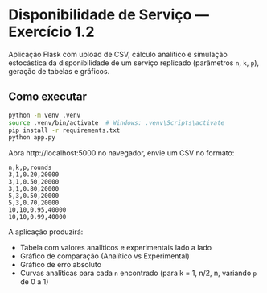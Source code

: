 # Disponibilidade de Serviço — Exercício 1.2

Aplicação Flask com upload de CSV, cálculo analítico e simulação estocástica da disponibilidade de um serviço replicado (parâmetros `n`, `k`, `p`), geração de tabelas e gráficos.

## Como executar

```bash
python -m venv .venv
source .venv/bin/activate  # Windows: .venv\Scripts\activate
pip install -r requirements.txt
python app.py
```

Abra http://localhost:5000 no navegador, envie um CSV no formato:

```csv
n,k,p,rounds
3,1,0.20,20000
3,1,0.50,20000
3,1,0.80,20000
5,3,0.50,20000
5,3,0.70,20000
10,10,0.95,40000
10,10,0.99,40000
```

A aplicação produzirá:
- Tabela com valores analíticos e experimentais lado a lado
- Gráfico de comparação (Analítico vs Experimental)
- Gráfico de erro absoluto
- Curvas analíticas para cada `n` encontrado (para k = 1, n/2, n, variando `p` de 0 a 1)
